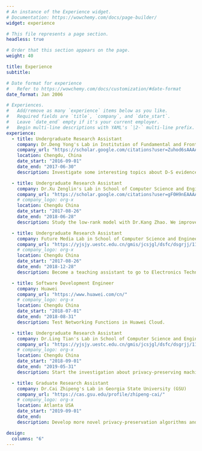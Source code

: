 ```yaml
---
# An instance of the Experience widget.
# Documentation: https://wowchemy.com/docs/page-builder/
widget: experience

# This file represents a page section.
headless: true

# Order that this section appears on the page.
weight: 40

title: Experience
subtitle:

# Date format for experience
#   Refer to https://wowchemy.com/docs/customization/#date-format
date_format: Jan 2006

# Experiences.
#   Add/remove as many `experience` items below as you like.
#   Required fields are `title`, `company`, and `date_start`.
#   Leave `date_end` empty if it's your current employer.
#   Begin multi-line descriptions with YAML's `|2-` multi-line prefix.
experience:
  - title: Undergraduate Research Assistant
    company: Dr.Deng Yong's Lab in Institution of Fundamental and Frontier Science (UESTC)
    company_url: "https://scholar.google.com/citations?user=Zuhod6sAAAAJ&hl=zh-CN"
    location: Chengdu, China
    date_start: "2016-09-01"
    date_end: "2017-06-30"
    description: Investigate some interesting topics about D-S evidence theory. The direction of determination is to solve the problem of fusion of related evidence sources.

  - title: Undergraduate Research Assistant
    company: Dr.Xu Zenglin's Lab in School of Computer Science and Engineering (UESTC)
    company_url: "https://scholar.google.com/citations?user=gF0H9nEAAAAJ&hl=zh-CN"
    # company_logo: org-x
    location: Chengdu China
    date_start: "2017-08-26"
    date_end: "2018-06-28"
    description: Study the low-rank model with Dr.Kang Zhao. We improved the image classification algorithm based on the low-rank model.

  - title: Undergraduate Research Assistant
    company: Future Media Lab in School of Computer Science and Engineering (UESTC)
    company_url: "https://yjsjy.uestc.edu.cn/gmis/jcsjgl/dsfc/dsgrjj/11705?yxsh=08"
    # company_logo: org-x
    location: Chengdu China
    date_start: "2017-08-26"
    date_end: "2018-12-28"
    description: Become a teaching assistant to go to Electronics Technology 29-th Institution of China to conduct Reinforcement Learning lectures.

  - title: Software Development Engineer
    company: Huawei
    company_url: "https://www.huawei.com/cn/"
    # company_logo: org-x
    location: Chengdu China
    date_start: "2018-07-01"
    date_end: "2018-08-31"
    description: Test Networking Functions in Huawei Cloud.

  - title: Undergraduate Research Assistant
    company: Dr.Ling Tian's Lab in School of Computer Science and Engineering (UESTC)
    company_url: "https://yjsjy.uestc.edu.cn/gmis/jcsjgl/dsfc/dsgrjj/11497?yxsh=08"
    # company_logo: org-x
    location: Chengdu China
    date_start: "2018-09-01"
    date_end: "2019-05-31"
    description: Start the investigation about privacy-preserving machine learning.

  - title: Graduate Research Assistant
    company: Dr.Cai Zhipeng's Lab in Georgia State University (GSU)
    company_url: "https://cas.gsu.edu/profile/zhipeng-cai/"
    # company_logo: org-x
    location: Atlanta USA
    date_start: "2019-09-01"
    date_end:
    description: Develop more novel privacy-preservation algorithms and design more efficient deep learning architectures.

design:
  columns: "6"
---
```

